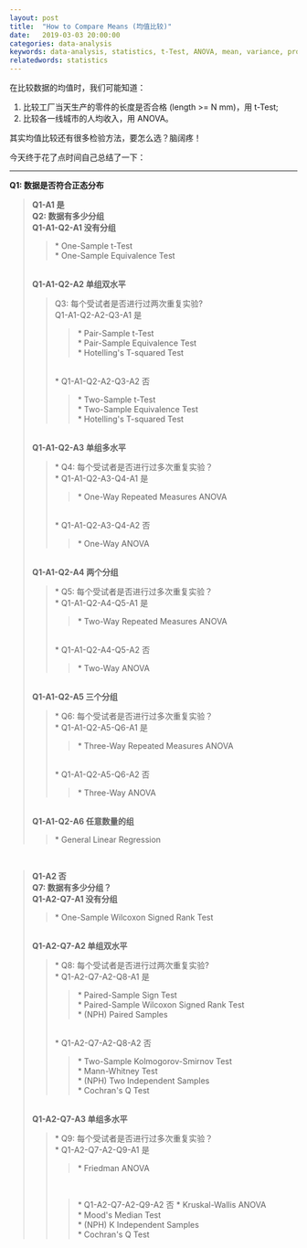 ```yaml
---
layout: post
title:  "How to Compare Means (均值比较)"
date:   2019-03-03 20:00:00
categories: data-analysis
keywords: data-analysis, statistics, t-Test, ANOVA, mean, variance, proportion
relatedwords: statistics
---
```


在比较数据的均值时，我们可能知道：
1. 比较工厂当天生产的零件的长度是否合格 (length >= N mm)，用 t-Test;
2. 比较各一线城市的人均收入，用 ANOVA。

其实均值比较还有很多检验方法，要怎么选？脑阔疼！

今天终于花了点时间自己总结了一下：
<hr/>

<strong>Q1: 数据是否符合正态分布</strong>

<blockquote>
	<strong>Q1-A1 是</strong>
	<br/>
	<strong>Q2: 数据有多少分组</strong>
	<br/>
		<strong>Q1-A1-Q2-A1 没有分组</strong>
		<blockquote>	
			* One-Sample t-Test
			<br/>
			* One-Sample Equivalence Test
		</blockquote>
		<br/>
		<strong>Q1-A1-Q2-A2 单组双水平</strong>
		<br/>
		<blockquote>
		Q3: 每个受试者是否进行过两次重复实验?
		<br/>
			Q1-A1-Q2-A2-Q3-A1 是
			<br/>
			<blockquote>
				* Pair-Sample t-Test
				<br/>
				* Pair-Sample Equivalence Test
				<br/>
				* Hotelling's T-squared Test
				<br/>
			</blockquote>
			<br/>
			* Q1-A1-Q2-A2-Q3-A2 否
			<br/>
			<blockquote>
				* Two-Sample t-Test
				<br/>
				* Two-Sample Equivalence Test
				<br/>
				* Hotelling's T-squared Test
			</blockquote>
		</blockquote>
		<br/>
		<strong>Q1-A1-Q2-A3 单组多水平</strong>
		<br/>
		<blockquote>
			* Q4: 每个受试者是否进行过多次重复实验？
			<br/>
				* Q1-A1-Q2-A3-Q4-A1 是
			<blockquote>	
					* One-Way Repeated Measures ANOVA
			</blockquote>
			<br/>
				* Q1-A1-Q2-A3-Q4-A2 否
			<blockquote>
					* One-Way ANOVA	
			</blockquote>
		</blockquote>
		<br/>
		<strong>Q1-A1-Q2-A4 两个分组</strong>
		<br/>
		<blockquote>
			* Q5: 每个受试者是否进行过多次重复实验？
			<br/>
				* Q1-A1-Q2-A4-Q5-A1 是
				<blockquote>
					* Two-Way Repeated Measures ANOVA
				</blockquote>
				<br/>
				* Q1-A1-Q2-A4-Q5-A2 否
				<blockquote>
					* Two-Way ANOVA
				</blockquote>
		</blockquote>
		<br/>
		<strong>Q1-A1-Q2-A5  三个分组</strong>
		<blockquote>
			* Q6: 每个受试者是否进行过多次重复实验？
			<br/>
				* Q1-A1-Q2-A5-Q6-A1  是
				<blockquote>
					* Three-Way Repeated Measures ANOVA
				</blockquote>
				<br/>
				* Q1-A1-Q2-A5-Q6-A2 否
				<blockquote>
					* Three-Way ANOVA
				</blockquote>
		</blockquote>
		<br/>	
		<strong>Q1-A1-Q2-A6 任意数量的组</strong>
		<blockquote>
			* General Linear Regression
		</blockquote>
</blockquote>
<br/>
<blockquote>
	<strong>Q1-A2 否</strong>
	<br/>
		<strong>Q7: 数据有多少分组？</strong>
		<br/>
			<strong>Q1-A2-Q7-A1 没有分组</strong>
			<br/>
			<blockquote>
				* One-Sample Wilcoxon Signed Rank Test
			</blockquote>
			<br/>
			<strong>Q1-A2-Q7-A2 单组双水平</strong>
			<br/>
			<blockquote>
				* Q8: 每个受试者是否进行过两次重复实验?
				<br/>
					* Q1-A2-Q7-A2-Q8-A1 是
					<blockquote>
						* Paired-Sample Sign Test
						<br/>
						* Paired-Sample Wilcoxon Signed Rank Test
						<br/>
						* (NPH) Paired Samples
					</blockquote>
					<br/>
					* Q1-A2-Q7-A2-Q8-A2 否
					<blockquote>
						* Two-Sample Kolmogorov-Smirnov Test
						<br/>
						* Mann-Whitney Test
						<br/>
						* (NPH) Two Independent Samples
						<br/>
						* Cochran's Q Test
					</blockquote>
			</blockquote>
			<br/>
			<strong>Q1-A2-Q7-A3 单组多水平</strong>
			<br/>
			<blockquote>
				* Q9: 每个受试者是否进行过多次重复实验？
				<br/>
					* Q1-A2-Q7-A2-Q9-A1 是
					<blockquote>
						* Friedman ANOVA
					</blockquote>
					<br/>
					<blockquote>
					* Q1-A2-Q7-A2-Q9-A2 否
						* Kruskal-Wallis ANOVA
						<br/>
						* Mood's Median Test
						<br/>
						* (NPH) K Independent Samples
						<br/>
						* Cochran's Q Test
					</blockquote>
			</blockquote>
</blockquote>